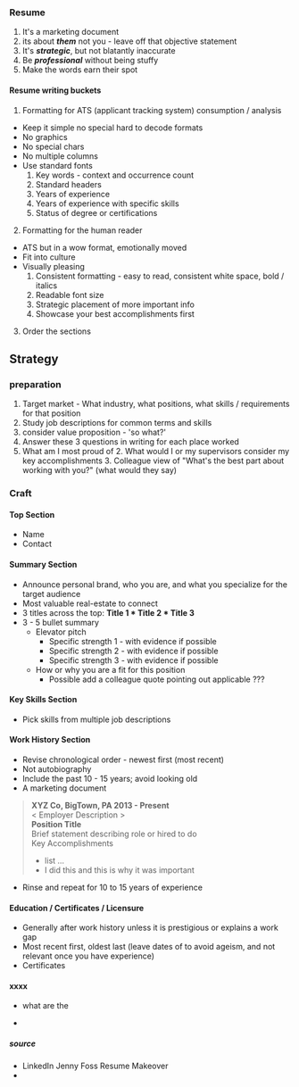 ### Resume
1. It's a marketing document
2. its about ***them*** not you - leave off that objective statement
3. It's ***strategic***, but not blatantly inaccurate
4. Be ***professional*** without being stuffy
5. Make the words earn their spot

#### Resume writing buckets
1. Formatting for ATS (applicant tracking system) consumption / analysis
- Keep it simple no special hard to decode formats
- No graphics
- No special chars
- No multiple columns
- Use standard fonts
  1. Key words - context and occurrence count
	2. Standard headers
	3. Years of experience
	4. Years of experience with specific skills
	5. Status of degree or certifications
2. Formatting for the human reader
- ATS but in a wow format, emotionally moved
- Fit into culture
- Visually pleasing
  1. Consistent formatting - easy to read, consistent white space, bold / italics
	2. Readable font size
	3. Strategic placement of more important info
	4. Showcase your best accomplishments first
3. Order the sections

## Strategy 
### preparation
1. Target market - What industry, what positions, what skills / requirements for that position
2. Study job descriptions for common terms and skills
3. consider value proposition - 'so what?'
4. Answer these 3 questions in writing for each place worked
  1. What am I most proud of
	2. What would I or my supervisors consider my key accomplishments
	3. Colleague view of "What's the best part about working with you?" (what would they say)

### Craft
#### Top Section
- Name
- Contact

#### Summary Section
- Announce personal brand, who you are, and what you specialize for the target audience
- Most valuable real-estate to connect
- 3 titles across the top: **Title 1 * Title 2 * Title 3**
- 3 - 5 bullet summary
  - Elevator pitch
	- Specific strength 1 - with evidence if possible
	- Specific strength 2 - with evidence if possible
	- Specific strength 3 - with evidence if possible
  - How or why you are a fit for this position
	- Possible add a colleague quote pointing out applicable ???

#### Key Skills Section
- Pick skills from multiple job descriptions

#### Work History Section
- Revise chronological order - newest first (most recent)
- Not autobiography
- Include the past 10 - 15 years; avoid looking old
- A marketing document<br/>
> **XYZ Co, BigTown, PA                    2013 - Present**<br/>
> < Employer Description ><br/>
> **Position Title**<br/>
> Brief statement describing role or hired to do<br/>
> Key Accomplishments
> - list ...
> - I did this and this is why it was important
- Rinse and repeat for 10 to 15 years of experience

#### Education / Certificates / Licensure 
- Generally after work history unless it is prestigious or explains a work gap
- Most recent first, oldest last (leave dates of to avoid ageism, and not relevant once you have experience)
- Certificates


#### xxxx

- what are the 

-


##### source
- LinkedIn Jenny Foss Resume Makeover
-
